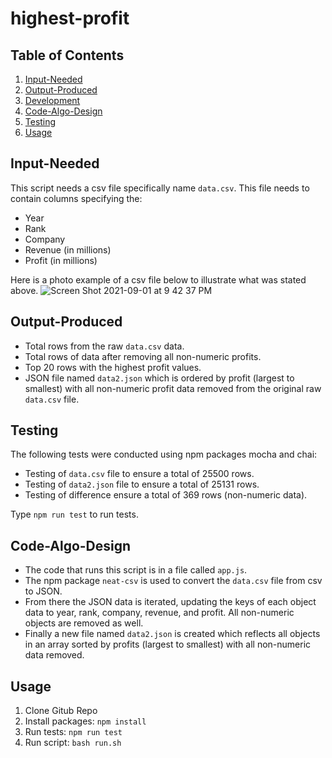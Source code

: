 # highest-profit

## Table of Contents

1. [Input-Needed](#Input-Needed)
2. [Output-Produced](#Output-Produced)
3. [Development](#Development)
4. [Code-Algo-Design](#Code-Algo-Design)
5. [Testing](#Testing)
6. [Usage](#Usage)

## Input-Needed

This script needs a csv file specifically name ```data.csv```. This file needs to contain columns specifying the:

 - Year
 - Rank
 - Company
 - Revenue (in millions)
 - Profit (in millions)

Here is a photo example of a csv file below to illustrate what was stated above.
 ![Screen Shot 2021-09-01 at 9 42 37 PM](https://user-images.githubusercontent.com/31682285/131783008-7b3b9051-37c9-4376-8b48-39fd5578cdb7.png)


## Output-Produced
- Total rows from the raw ```data.csv``` data.
- Total rows of data after removing all non-numeric profits.
- Top 20 rows with the highest profit values.
- JSON file named ```data2.json``` which is ordered by profit (largest to smallest) with all non-numeric profit data removed from the original raw ```data.csv``` file.

## Testing
The following tests were conducted using npm packages mocha and chai:
- Testing of ```data.csv``` file to ensure a total of 25500 rows.
- Testing of ```data2.json``` file to ensure a total of 25131 rows.
- Testing of difference ensure a total of 369 rows (non-numeric data).

Type ```npm run test``` to run tests.

## Code-Algo-Design
- The code that runs this script is in a file called ```app.js```.
- The npm package ```neat-csv``` is used to convert the ```data.csv``` file from csv to JSON.
- From there the JSON data is iterated, updating the keys of each object data to year, rank, company, revenue, and profit. All non-numeric objects are removed as well.
- Finally a new file named ```data2.json``` is created which reflects all objects in an array sorted by profits (largest to smallest) with all non-numeric data removed.

## Usage
1. Clone Gitub Repo
2. Install packages: ```npm install```
3. Run tests: ```npm run test```
4. Run script: ```bash run.sh```
